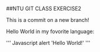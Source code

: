 ##NTU GIT CLASS EXERCISE2

This is a commit on a new branch!

Hello World in my fovorite language:

'''
Javascript
alert 'Hello World!'
'''




